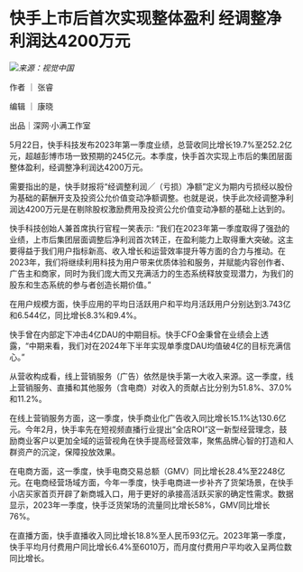 # 快手上市后首次实现整体盈利 经调整净利润达4200万元

![](https://inews.gtimg.com/news_bt/Olv2DdrEsZkJV6i_oOzHav8xu8gnn-wGI_O4Tr0IcNC_4AA/1000)_来源：视觉中国_

作者 ｜ 张睿

编辑 ｜ 康晓

出品｜深网·小满工作室

5月22日，快手科技发布2023年第一季度业绩，总营收同比增长19.7%至252.2亿元，超越彭博市场一致预期的245亿元。本季度，快手首次实现上市后的集团层面整体盈利，经调整净利润达4200万元。

需要指出的是，快手财报将“经调整利润╱（亏损）净额”定义为期内亏损经以股份为基础的薪酬开支及投资公允价值变动净额调整。也就是说，快手此次经调整净利润达4200万元是在剔除股权激励费用及投资公允价值变动净额的基础上达到的。

快手科技创始人兼首席执行官程一笑表示:
“我们在2023年第一季度取得了强劲的业绩，上市后集团层面调整后净利润首次转正，在盈利能力上取得重大突破。这主要得益于我们用户指标新高、收入增长和运营效率提升等方面的合力与推动。在2023年，我们将继续利用科技为用户带来优质体验和服务，并赋能内容创作者、广告主和商家，同时为我们庞大而又充满活力的生态系统释放变现潜力，为我们的股东和生态系统的参与者创造长期价值。”

在用户规模方面，快手应用的平均日活跃用户和平均月活跃用户分别达到3.743亿和6.544亿，同比增长8.3%和9.4%。

快手曾在内部定下冲击4亿DAU的中期目标。快手CFO金秉曾在业绩会上透露，“中期来看，我们对在2024年下半年实现单季度DAU均值破4亿的目标充满信心。”

从营收构成看，线上营销服务（广告）依然是快手第一大收入来源。这一季度，线上营销服务、直播和其他服务（含电商）对收入的贡献占比分别为51.8%、37.0%和11.2%。

在线上营销服务方面，这一季度，快手商业化广告收入同比增长15.1%达130.6亿元。今年2月，快手率先在短视频直播行业提出“全店ROI”这一新型经营理念，鼓励商业客户以更加全域的运营视角在快手提高经营效率，聚焦品牌心智的打造和人群资产的沉淀，保障投放效果。

在电商方面，这一季度，快手电商交易总额（GMV）同比增长28.4%至2248亿元。在电商经营场域方面，今年一季度，快手电商进一步补齐了货架场景，在快手小店买家首页开辟了新商城入口，用于更好的承接高活跃买家的确定性需求。数据显示，2023年一季度，快手泛货架场的流量同比增长58%，GMV同比增长76%。

在直播方面，快手直播收入同比增长18.8%至人民币93亿元。2023年第一季度，快手平均月付费用户同比增长6.4%至6010万，而月度付费用户平均收入呈两位数同比增长。

